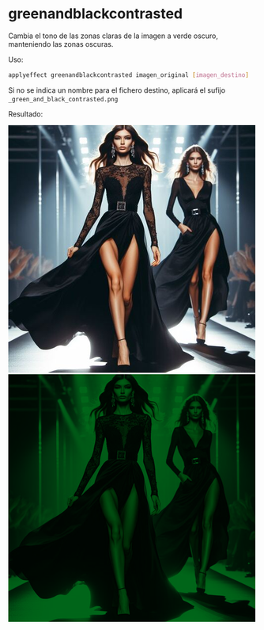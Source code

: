 # greenandblackcontrasted

Cambia el tono de las zonas claras de la imagen a verde oscuro, manteniendo las zonas oscuras.

Uso:

``` sh
applyeffect greenandblackcontrasted imagen_original [imagen_destino]
```

Si no se indica un nombre para el fichero destino, aplicará el sufijo `_green_and_black_contrasted.png`

Resultado:

![imagen original](../../images/image.jpg)
![greenandblackcontrasted](../../images/image_green_and_black_contrasted.png)
